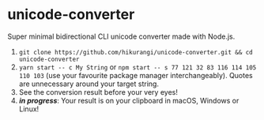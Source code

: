 # unicode-converter
Super minimal bidirectional CLI unicode converter made with Node.js.

1. `git clone https://github.com/hikurangi/unicode-converter.git && cd unicode-converter`
2. `yarn start -- c My String` or `npm start -- s 77 121 32 83 116 114 105 110 103` (use your favourite package manager interchangeably). Quotes are unnecessary around your target string.
3. See the conversion result before your very eyes!
4. _**in progress**_: Your result is on your clipboard in macOS, Windows or Linux!
